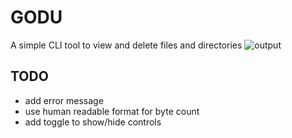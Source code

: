 # GODU

A simple CLI tool to view and delete files and directories
![output](https://github.com/frogfreg/godu/assets/34764631/2ae06557-ec81-46b7-b92c-dd5a17ed5e49)

## TODO

- add error message 
- use human readable format for byte count
- add toggle to show/hide controls
